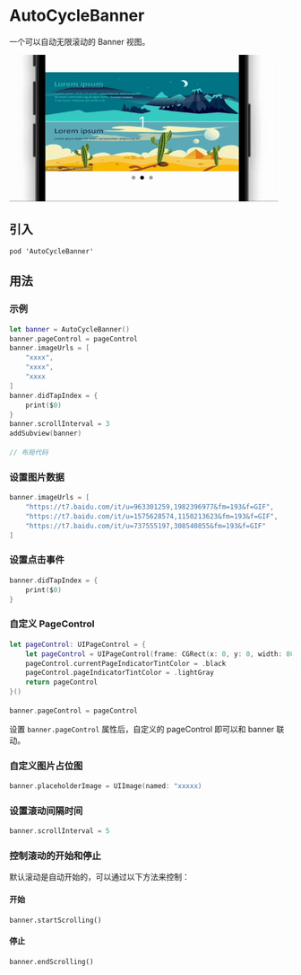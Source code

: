 # AutoCycleBanner

一个可以自动无限滚动的 Banner 视图。

<img src="./AutoCycleBannerDemo.gif" width="480"/>

## 引入

```
pod 'AutoCycleBanner'
```

## 用法

### 示例

```swift
let banner = AutoCycleBanner()
banner.pageControl = pageControl
banner.imageUrls = [
    "xxxx",
    "xxxx",
    "xxxx
]
banner.didTapIndex = {
    print($0)
}
banner.scrollInterval = 3
addSubview(banner)

// 布局代码
```

### 设置图片数据

```swift
banner.imageUrls = [
    "https://t7.baidu.com/it/u=963301259,1982396977&fm=193&f=GIF",
    "https://t7.baidu.com/it/u=1575628574,1150213623&fm=193&f=GIF",
    "https://t7.baidu.com/it/u=737555197,308540855&fm=193&f=GIF"
]
```

### 设置点击事件

```swift
banner.didTapIndex = {
    print($0)
}
```

### 自定义 PageControl

```swift
let pageControl: UIPageControl = {
    let pageControl = UIPageControl(frame: CGRect(x: 0, y: 0, width: 80, height: 30))
    pageControl.currentPageIndicatorTintColor = .black
    pageControl.pageIndicatorTintColor = .lightGray
    return pageControl
}()

banner.pageControl = pageControl
```

设置 `banner.pageControl` 属性后，自定义的 pageControl 即可以和 banner 联动。

### 自定义图片占位图

```swift
banner.placeholderImage = UIImage(named: "xxxxx)
```

### 设置滚动间隔时间

```swift
banner.scrollInterval = 5
```

### 控制滚动的开始和停止

默认滚动是自动开始的，可以通过以下方法来控制：

#### 开始

```
banner.startScrolling()
```

#### 停止

```
banner.endScrolling()
```


